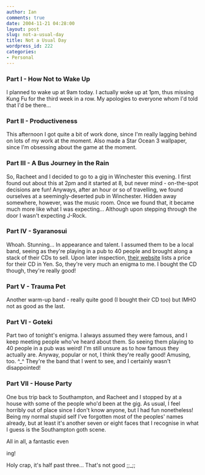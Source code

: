 ```yaml
---
author: Ian
comments: true
date: 2004-11-21 04:28:00
layout: post
slug: not-a-usual-day
title: Not a Usual Day
wordpress_id: 222
categories:
- Personal
---
```


### Part I - How Not to Wake Up  

I planned to wake up at 9am today.  I actually woke up at 1pm, thus missing Kung Fu for the third week in a row.  My apologies to everyone whom I'd told that I'd be there...  

### Part II - Productiveness  

This afternoon I got quite a bit of work done, since I'm really lagging behind on lots of my work at the moment.  Also made a Star Ocean 3 wallpaper, since I'm obsessing about the game at the moment.  

### Part III - A Bus Journey in the Rain  

So, Racheet and I decided to go to a gig in Winchester this evening.  I first found out about this at 2pm and it started at  8, but never mind - on-the-spot decisions are fun!  Anyways, after an hour or so of travelling, we found ourselves at a seemingly-deserted pub in Winchester.  Hidden away somewhere, however, was the music room.  Once we found that, it became much more like what I was expecting...  Although upon stepping through the door I wasn't expecting J-Rock.  

### Part IV - Syaranosui  

Whoah.  Stunning... In appearance and talent.  I assumed them to be a local band, seeing as they're playing in a pub to 40 people and brought along a stack of their CDs to sell.  Upon later inspection, <a href=http://www.syaranosui.com>their website</a> lists a price for their CD in Yen.  So, they're very much an enigma to me.  I bought the CD though, they're really good!  

### Part V - Trauma Pet  

Another warm-up band - really quite good (I bought their CD too) but IMHO not as good as the last.  

### Part VI - Goteki  

Part two of tonight's enigma.  I always assumed they were famous, and I keep meeting people who've heard about them.  So seeing them playing to 40 people in a pub was weird!  I'm still unsure as to how famous they actually are.  Anyway, popular or not, I think they're really good!  Amusing, too. ^_^  They're the band that I went to see, and I certainly wasn't disappointed!  

### Part VII - House Party  

One bus trip back to Southampton, and Racheet and I stopped by at a house with some of the people who'd been at the gig.  As usual, I feel horribly out of place since I don't know anyone, but I had fun nonetheless!  Being my normal stupid self I've forgotten most of the peoples' names already, but at least it's another seven or eight faces that I recognise in what I guess is the Southampton goth scene.  

All in all, a fantastic even  

ing!  

Holy crap, it's half past three...  That's not good ;;_;;
